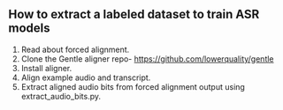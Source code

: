 How to extract a labeled dataset to train ASR models
----------------------------------------------------

1. Read about forced alignment.
2. Clone the Gentle aligner repo- https://github.com/lowerquality/gentle
3. Install aligner.
4. Align example audio and transcript. 
5. Extract aligned audio bits from forced alignment output using extract_audio_bits.py. 


